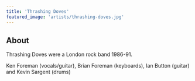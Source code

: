 ```yaml
---
title: 'Thrashing Doves'
featured_image: 'artists/thrashing-doves.jpg'
---
```


## About

Thrashing Doves were a London rock band 1986-91.

Ken Foreman (vocals/guitar), Brian Foreman (keyboards), Ian Button (guitar) and Kevin Sargent (drums) 
